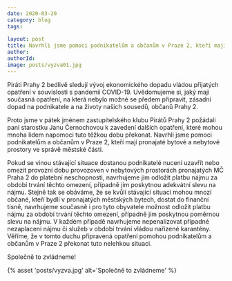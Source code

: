 ```yaml
---
date: 2020-03-20
category: blog
tags:
    
layout: post
title: Navrhli jsme pomoci podnikatelům a občanům v Praze 2, kteří mají pronajaté bytové a nebytové prostory ve správě městské části 
author: 
authorId:  
image: posts/vyzva01.jpg
---
```

Piráti Prahy 2 bedlivě sledují vývoj ekonomického dopadu vládou přijatých opatření v souvislosti s pandemií COVID-19. Uvědomujeme si, jaký mají současná opatření, na která nebylo možné se předem připravit, zásadní dopad na podnikatele a na životy našich sousedů, občanů Prahy 2. 

Proto jsme v pátek jménem zastupitelského klubu Pirátů Prahy 2 požádali paní starostku Janu Černochovou k zavedení dalších opatření, které mohou mnoha lidem napomoci tuto těžkou dobu překonat. Navrhli jsme pomoci podnikatelům a občanům v Praze 2, kteří mají pronajaté bytové a nebytové prostory ve správě městské části.

Pokud se vinou stávající situace dostanou podnikatelé nucení uzavřít nebo omezit provozní dobu provozoven v nebytových prostorách pronajatých MČ Praha 2 do platební neschopnosti, navrhujeme jim odložit platbu nájmu za období trvání těchto omezení, případně jim poskytnou adekvátní slevu na nájmu. Stejně tak se obáváme, že se kvůli stávající situaci mohou mnozí občané, kteří bydlí v pronajatých městských bytech, dostat do finanční tísně, navrhujeme současně i pro tyto obyvatele možnost odložit platbu nájmu za období trvání těchto omezení, případně jim poskytnou poměrnou slevu na nájmu. V každém případě navrhujeme nepenalizovat případné nezaplacení nájmu či služeb v období trvání vládou nařízené karantény. Věříme, že v tomto duchu připravená opatření pomohou podnikatelům a občanům v Praze 2 překonat tuto nelehkou situaci.

Společně to zvládneme! 

{% asset 'posts/vyzva.jpg' alt='Společně to zvládneme' %}


